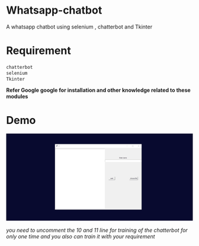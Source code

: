 # Whatsapp-chatbot
A whatsapp chatbot using selenium , chatterbot and Tkinter

# Requirement

```
chatterbot
selenium
Tkinter 

```
**Refer Google google for installation and other knowledge related to these modules**

# Demo

![](demo.gif)

_you need to uncomment the 10 and 11 line for training of the chatterbot for only one time and you also can train it with your requirement_

